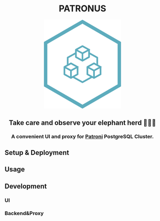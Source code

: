 <center>

# PATRONUS

<img src="ui/public/logo.png" width="250px"/>

## Take care and observe your elephant herd 🐘🐘🐘

### A convenient UI and proxy for [Patroni](https://patroni.readthedocs.io/) PostgreSQL Cluster. 

</center>


## Setup & Deployment

## Usage

## Development

### UI


### Backend&Proxy